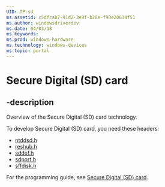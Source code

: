 ```yaml
---
UID: TP:sd
ms.assetid: c5dfcab7-91d2-3e9f-b28e-f90e20634f51
ms.author: windowsdriverdev
ms.date: 04/03/18
ms.keywords: 
ms.prod: windows-hardware
ms.technology: windows-devices
ms.topic: portal
---
```


# Secure Digital (SD) card

## -description

Overview of the Secure Digital (SD) card technology.

To develop Secure Digital (SD) card, you need these headers:

 * [ntddsd.h](..\ntddsd\index.md)
 * [reshub.h](..\reshub\index.md)
 * [sddef.h](..\sddef\index.md)
 * [sdport.h](..\sdport\index.md)
 * [sffdisk.h](..\sffdisk\index.md)

For the programming guide, see [Secure Digital (SD) card](https://docs.microsoft.com/en-us/windows-hardware/drivers/sd).
